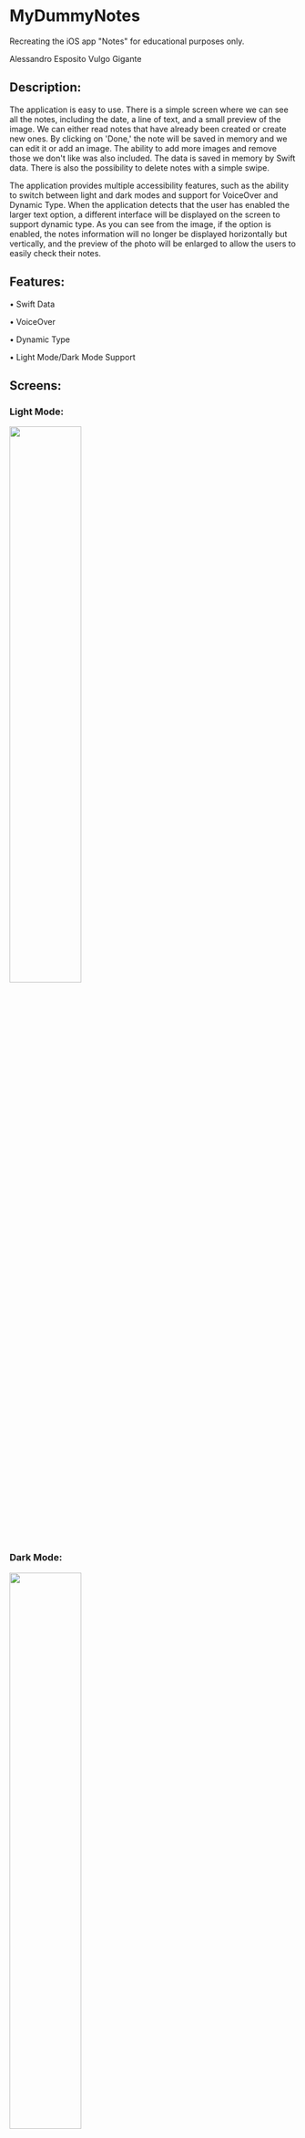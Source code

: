 # MyDummyNotes
Recreating the iOS app "Notes" for educational purposes only.

Alessandro Esposito Vulgo Gigante

## Description: 

The application is easy to use. There is a simple screen where we can see all the notes, including the date, a line of text, and a small preview of the image.
We can either read notes that have already been created or create new ones.   By clicking on 'Done,' the note will be saved in memory and we can edit it or add an image.
The ability to add more images and remove those we don't like was also included.
The data is saved in memory by Swift data.
There is also the possibility to delete notes with a simple swipe.

The application provides multiple accessibility features, such as the ability to switch between light and dark modes and support for VoiceOver and Dynamic Type.
When the application detects that the user has enabled the larger text option, a different interface will be displayed on the screen to support dynamic type.
As you can see from the image, if the option is enabled, the notes information will no longer be displayed horizontally but vertically, and the preview of the photo will be enlarged to allow the users to easily check their notes.

## Features: 

• Swift Data

• VoiceOver

• Dynamic Type

• Light Mode/Dark Mode Support


## Screens:

### Light Mode: 

<img src="https://github.com/alexvulgo/MyDummyNotes/assets/120048791/9c030b96-0740-4604-bcff-c400872738e4" width=50% height=50%>

### Dark Mode: 

<img src="https://github.com/alexvulgo/MyDummyNotes/assets/120048791/8fbaafb8-af05-47bd-a32a-18296d9faa9b" width=50% height=50%>

### Dynamic Type:

<img src="https://github.com/alexvulgo/MyDummyNotes/assets/120048791/8ea4c590-2704-4040-bcd9-b7b3b5ee9437" width=50% height=50%>





